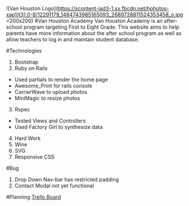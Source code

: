 ![Van Houston Logo](https://scontent-iad3-1.xx.fbcdn.net/hphotos-xap1/t31.0-8/12291179_1484743985165093_2689728811524353458_o.jpg =200x200)
#Van Houston Academy
Van Houston Academy is an after-school program targeting First to Eight Grade. This website aims to help parents have more information about the after school program as well as allow teachers to log in and maintain student database.



#Technologies
1. Bootstrap
2. Ruby on Rails
  * Used partials to render the home page
  * Awesome_Print for rails console
  * CarrierWave to upload photos
  * MiniMagic to resize photos
3. Rspec
  * Tested Views and Controllers
  * Used Factory Girl to synthesize data
4. Hard Work
5. Wine
6. SVG
7. Responsive CSS

#Bug
1. Drop Down Nav-bar has restricted padding
2. Contact Modal not yet functional

#Planning
[Trello Board](https://trello.com/b/Hcx82oZ9/van-houston-database)
